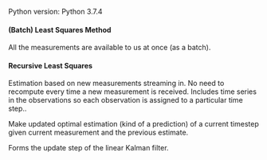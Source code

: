 Python version: Python 3.7.4

#### (Batch) Least Squares Method
All the measurements are available to us at once (as a batch).

#### Recursive Least Squares
Estimation based on new measurements streaming in.
No need to recompute every time a new measurement is received.
Includes time series in the observations so each observation is assigned to a particular time step..

Make updated optimal estimation (kind of a prediction) of a current timestep given current measurement and the previous estimate.

Forms the update step of the linear Kalman filter.



